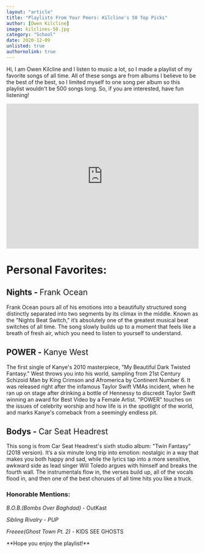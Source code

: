 ```yaml
---
layout: "article"
title: "Playlists From Your Peers: Kilcline's 50 Top Picks"
author: [Owen Kilcline]
image: kilclines-50.jpg
category: "School"
date: 2020-12-09
unlisted: true
authornolink: true
---
```

Hi, I am Owen Kilcline and I listen to music a lot, so I made a playlist of my favorite songs of all time. All of these songs are from albums I believe to be the best of the best, so I limited myself to one song per album so this playlist wouldn't be 500 songs long. So, if you are interested, have fun listening!

<iframe src="https://open.spotify.com/embed/playlist/02gK4Nw1VjW4vAtdYnIT5h" height="380px" width="100%" class="spotify" frameborder="0" allowtransparency="false" allow="encrypted-media"></iframe>

# Personal Favorites:

## Nights - <span style="font-weight:normal">Frank Ocean</span>

Frank Ocean pours all of his emotions into a beautifully structured song distinctly separated into two segments by its climax in the middle. Known as the "Nights Beat Switch," it’s absolutely one of the greatest musical beat switches of all time. The song slowly builds up to a moment that feels like a breath of fresh air, which you need to listen to yourself to understand.

## POWER - <span style="font-weight:normal">Kanye West</span>

The first single of Kanye's 2010 masterpiece, "My Beautiful Dark Twisted Fantasy." West throws you into his world, sampling from 21st Century Schizoid Man by King Crimson and Afromerica by Continent Number 6. It was released right after the infamous Taylor Swift VMAs incident, when he ran up on stage after drinking a bottle of Hennessy to discredit Taylor Swift winning an award for Best Video by a Female Artist. "POWER" touches on the issues of celebrity worship and how life is in the spotlight of the world, and marks Kanye's comeback from a seemingly endless pit.

## Bodys - <span style="font-weight:normal">Car Seat Headrest</span>

This song is from Car Seat Headrest's sixth studio album: "Twin Fantasy" (2018 version). It’s a six minute long trip into emotion: nostalgic in a way that makes you both happy and sad, while the lyrics tap into a more sensitive, awkward side as lead singer Will Toledo argues with himself and breaks the fourth wall. The instrumentals flow in, the verses build up, all of the vocals flood in, and then one of the best choruses of all time hits you like a truck.

### Honorable Mentions:  

*B.O.B.(Bombs Over Baghdad)* - OutKast

*Sibling Rivalry - PUP*

*Freeee(Ghost Town Pt. 2)* - KIDS SEE GHOSTS

<p class="noindent" markdown="1">**Hope you enjoy the playlist!**</p>
